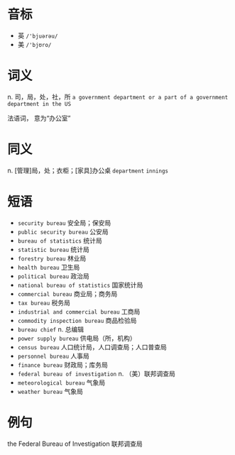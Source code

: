 # 音标

- 英 `/'bjuərəu/`
- 美 `/'bjʊro/`

# 词义

n. 司，局，处，社，所
`a government department or a part of a government department in the US`



法语词， 意为“办公室”

# 同义

n. [管理]局，处；衣柜；[家具]办公桌
`department` `innings`

# 短语

- `security bureau` 安全局；保安局
- `public security bureau` 公安局
- `bureau of statistics` 统计局
- `statistic bureau` 统计局
- `forestry bureau` 林业局
- `health bureau` 卫生局
- `political bureau` 政治局
- `national bureau of statistics` 国家统计局
- `commercial bureau` 商业局；商务局
- `tax bureau` 税务局
- `industrial and commercial bureau` 工商局
- `commodity inspection bureau` 商品检验局
- `bureau chief` n. 总编辑
- `power supply bureau` 供电局（所，机构）
- `census bureau` 人口统计局，人口调查局；人口普查局
- `personnel bureau` 人事局
- `finance bureau` 财政局；库务局
- `federal bureau of investigation` n. （美）联邦调查局
- `meteorological bureau` 气象局
- `weather bureau` 气象局

# 例句

the Federal Bureau of Investigation
联邦调查局


